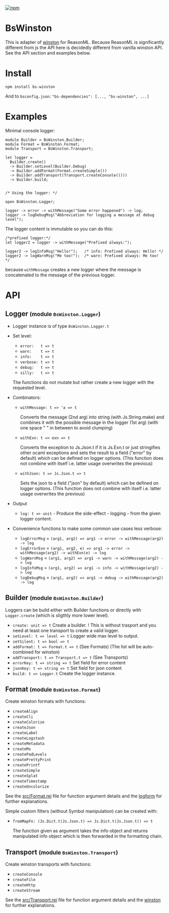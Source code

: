 [![npm](https://img.shields.io/npm/v/bs-winston.svg)](https://www.npmjs.com/package/bs-winston)

# BsWinston

This is adapter of [winston](https://github.com/winstonjs/winston) for ReasonML. Because ReasonML is significantly different from js the API here is decidedly different from vanilla winston API. See the API section and examples below.

# Install 

```
npm install bs-winston
```
And to `bsconfig.json`: `"bs-dependencies": [..., "bs-winston", ...]`


# Examples

Minimal console logger:
```
module Builder = BsWinston.Builder;
module Format = BsWinston.Format;
module Transport = BsWinston.Transport;

let logger =
  Builder.create()
  -> Builder.setLevel(Builder.Debug)
  -> Builder.addFormat(Format.createSimple())
  -> Builder.addTransport(Transport.createConsole(()))
  -> Builder.build;


/* Using the logger: */

open BsWinston.Logger;

logger -> error -> withMessage("Some error happened") -> log;
logger -> logDebugMsg("Abbreviation for logging a message at debug level");
```

The logger content is immutable so you can do this:
```
/*prefixed logger:*/
let logger2 = logger -> withMessage("Prefixed always:");

logger2 -> logInfoMsg("Hello!");   /* info: Prefixed always: Hello! */
logger2 -> logWarnMsg("Me too!");  /* warn: Prefixed always: Me too! */
```
because `withMessage` creates a new logger where the message is concatenated to the message of the previous logger.

# API

## Logger <small>(module `BsWinston.Logger`)</small>
- Logger instance is of type `BsWinston.Logger.t`
- Set level:
  - `error:   t => t`
  - `warn:    t => t`
  - `info:    t => t`
  - `verbose: t => t`
  - `debug:   t => t`
  - `silly:   t => t`
  
  The functions do not mutate but rather create a new logger with the requested level.
- Combinators:
  - `withMessage: t => 'a => t`
    
    Converts the message (2nd arg) into string (with Js.String.make) and combines it with the possible message in the logger (1st arg) (with one space " " in between to avoid clumping)
  - `withExn: t => exn => t`
    
    Converts the exception to Js.Json.t if it is Js.Exn.t or just stringifies other ocaml exceptions and sets the result to a field ("error" by default) which can be defined on logger options. (This function does not combine with itself i.e. latter usage overwrites the previous)
  - `withJson: t => Js.Json.t => t`

    Sets the json to a field ("json" by default) which can be defined on logger options. (This function does not combine with itself i.e. latter usage overwrites the previous)
- Output
  - `log: t => unit`  - Produce the side-effect - logging - from the given logger content.
- Convenience functions to make some common use cases less verbose:
  - `logErrorMsg` = `(arg1, arg2) => arg1 -> error -> withMessage(arg2) -> log`
  - `logErrorExn` = `(arg1, arg2, e) => arg1 -> error -> withMessage(arg2) -> withExn(e) -> log`
  - `logWarnMsg`  = `(arg1, arg2) => arg1 -> warn -> withMessage(arg2) -> log`
  - `logInfoMsg`  = `(arg1, arg2) => arg1 -> info -> withMessage(arg2) -> log`
  - `logDebugMsg`  = `(arg1, arg2) => arg1 -> debug -> withMessage(arg2) -> log`


## Builder <small>(module `BsWinston.Builder`)</small>

Loggers can be build either with Builder functions or directly with `Logger.create` (which is sligthly more lower level).

- `create: unit => t` Create a builder. ! This is without trasport and you need at least one transport to create a valid logger.
- `setLevel: t => level => t` Logger wide max level to output.
- `setSilent: t => bool => t`
- `addFormat: t => Format.t => t`  (See Formats) (The list will be auto-combined for winston)
- `addTransport: t => Transport.t => t` (See Transports)
- `errorKey: t => string => t` Set field for error content
- `jsonKey: t => string => t` Set field for json content
- `build: t => Logger.t` Create the logger instance.

## Format <small>(module `BsWinston.Format`)</small>

Create winston formats with functions:
- `createAlign`
- `createCli`
- `createColorize`
- `createJson`
- `createLabel`
- `createLogstash`
- `createMetadata`
- `createMs`
- `createPadLevels`
- `createPrettyPrint`
- `createPrintf`
- `createSimple`
- `createSplat`
- `createTimestamp`
- `createUncolorize`

See the [src/Format.rei](https://github.com/veikkaus/bs-winston/blob/master/src/Format.rei) file for function argument details and the [logform](https://github.com/winstonjs/logform) for further explanations.

Simple custom filters (without Symbol manipulation) can be created with:
- `fromMapFn: (Js.Dict.t(Js.Json.t) => Js.Dict.t(Js.Json.t)) => t`

  The function given as argument takes the info object and returns manipulated info object which is then forwarded in the formatting chain.

## Transport <small>(module `BsWinston.Transport`)</small>

Create winston transports with functions:
- `createConsole`
- `createFile`
- `createHttp`
- `createStream`

See the [src/Transport.rei](https://github.com/veikkaus/bs-winston/blob/master/src/Transport.rei) file for function argument details and the [winston](https://github.com/winstonjs/winston/blob/master/docs/transports.md#winston-core) for further explanations.
